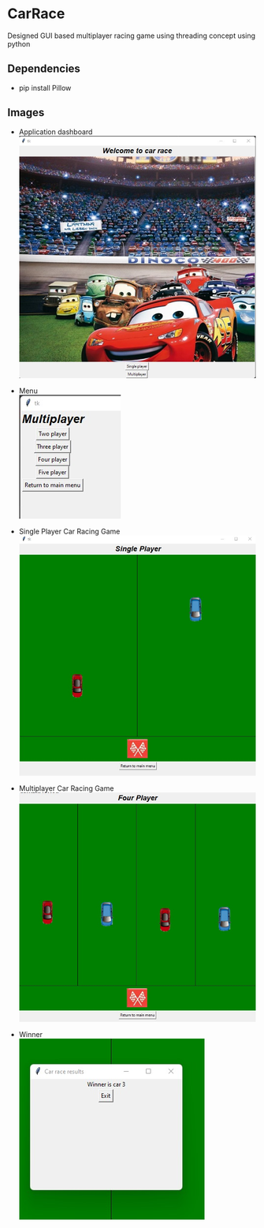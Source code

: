 # CarRace
Designed GUI based multiplayer racing game using threading concept using python

## Dependencies
- pip install Pillow

## Images
- Application dashboard\
![Dashboard](images/1.jpg)

- Menu\
![Menu](images/2.jpg)

- Single Player Car Racing Game\
![Single Player](images/5.jpg)

- Multiplayer Car Racing Game\
![Multiplayer](images/3.jpg)

- Winner\
![Winner](images/4.jpg)

